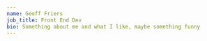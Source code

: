 ```yaml
---
name: Geoff Friers
job_title: Front End Dev
bio: Something about me and what I like, maybe something funny
---
```

